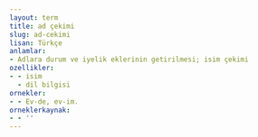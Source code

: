 ```yaml
---
layout: term
title: ad çekimi
slug: ad-cekimi
lisan: Türkçe
anlamlar:
- Adlara durum ve iyelik eklerinin getirilmesi; isim çekimi
ozellikler:
- - isim
  - dil bilgisi
ornekler:
- - Ev-de, ev-im.
orneklerkaynak:
- - ''
---
```

